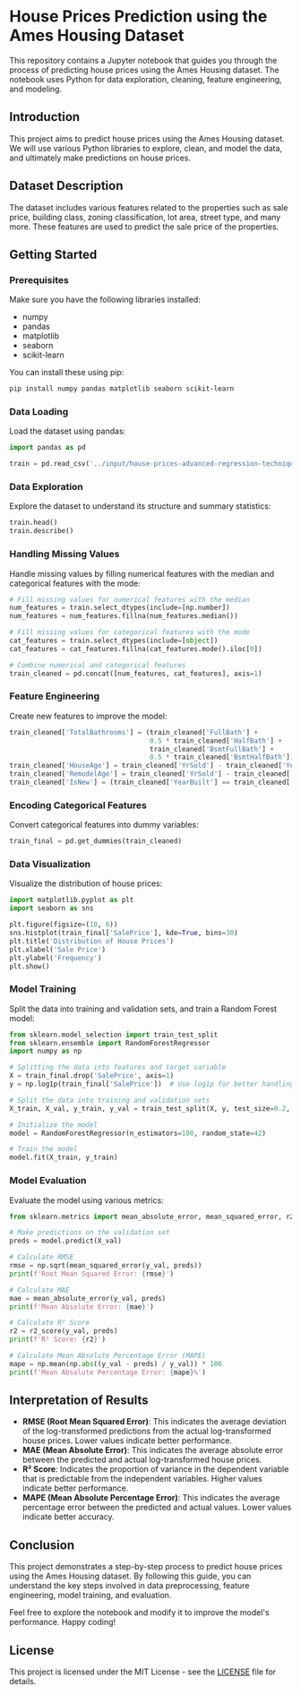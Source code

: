 
# House Prices Prediction using the Ames Housing Dataset

This repository contains a Jupyter notebook that guides you through the process of predicting house prices using the Ames Housing dataset. The notebook uses Python for data exploration, cleaning, feature engineering, and modeling.

## Introduction

This project aims to predict house prices using the Ames Housing dataset. We will use various Python libraries to explore, clean, and model the data, and ultimately make predictions on house prices.

## Dataset Description

The dataset includes various features related to the properties such as sale price, building class, zoning classification, lot area, street type, and many more. These features are used to predict the sale price of the properties.

## Getting Started

### Prerequisites

Make sure you have the following libraries installed:

- numpy
- pandas
- matplotlib
- seaborn
- scikit-learn

You can install these using pip:

```bash
pip install numpy pandas matplotlib seaborn scikit-learn
```

### Data Loading

Load the dataset using pandas:

```python
import pandas as pd

train = pd.read_csv('../input/house-prices-advanced-regression-techniques/train.csv')
```

### Data Exploration

Explore the dataset to understand its structure and summary statistics:

```python
train.head()
train.describe()
```

### Handling Missing Values

Handle missing values by filling numerical features with the median and categorical features with the mode:

```python
# Fill missing values for numerical features with the median
num_features = train.select_dtypes(include=[np.number])
num_features = num_features.fillna(num_features.median())

# Fill missing values for categorical features with the mode
cat_features = train.select_dtypes(include=[object])
cat_features = cat_features.fillna(cat_features.mode().iloc[0])

# Combine numerical and categorical features
train_cleaned = pd.concat([num_features, cat_features], axis=1)
```

### Feature Engineering

Create new features to improve the model:

```python
train_cleaned['TotalBathrooms'] = (train_cleaned['FullBath'] +
                                   0.5 * train_cleaned['HalfBath'] +
                                   train_cleaned['BsmtFullBath'] +
                                   0.5 * train_cleaned['BsmtHalfBath'])
train_cleaned['HouseAge'] = train_cleaned['YrSold'] - train_cleaned['YearBuilt']
train_cleaned['RemodelAge'] = train_cleaned['YrSold'] - train_cleaned['YearRemodAdd']
train_cleaned['IsNew'] = (train_cleaned['YearBuilt'] == train_cleaned['YrSold']).astype(int)
```

### Encoding Categorical Features

Convert categorical features into dummy variables:

```python
train_final = pd.get_dummies(train_cleaned)
```

### Data Visualization

Visualize the distribution of house prices:

```python
import matplotlib.pyplot as plt
import seaborn as sns

plt.figure(figsize=(10, 6))
sns.histplot(train_final['SalePrice'], kde=True, bins=30)
plt.title('Distribution of House Prices')
plt.xlabel('Sale Price')
plt.ylabel('Frequency')
plt.show()
```

### Model Training

Split the data into training and validation sets, and train a Random Forest model:

```python
from sklearn.model_selection import train_test_split
from sklearn.ensemble import RandomForestRegressor
import numpy as np

# Splitting the data into features and target variable
X = train_final.drop('SalePrice', axis=1)
y = np.log1p(train_final['SalePrice'])  # Use log1p for better handling of skewed distribution

# Split the data into training and validation sets
X_train, X_val, y_train, y_val = train_test_split(X, y, test_size=0.2, random_state=42)

# Initialize the model
model = RandomForestRegressor(n_estimators=100, random_state=42)

# Train the model
model.fit(X_train, y_train)
```

### Model Evaluation

Evaluate the model using various metrics:

```python
from sklearn.metrics import mean_absolute_error, mean_squared_error, r2_score

# Make predictions on the validation set
preds = model.predict(X_val)

# Calculate RMSE
rmse = np.sqrt(mean_squared_error(y_val, preds))
print(f'Root Mean Squared Error: {rmse}')

# Calculate MAE
mae = mean_absolute_error(y_val, preds)
print(f'Mean Absolute Error: {mae}')

# Calculate R² Score
r2 = r2_score(y_val, preds)
print(f'R² Score: {r2}')

# Calculate Mean Absolute Percentage Error (MAPE)
mape = np.mean(np.abs((y_val - preds) / y_val)) * 100
print(f'Mean Absolute Percentage Error: {mape}%')
```

## Interpretation of Results

- **RMSE (Root Mean Squared Error)**: This indicates the average deviation of the log-transformed predictions from the actual log-transformed house prices. Lower values indicate better performance.
- **MAE (Mean Absolute Error)**: This indicates the average absolute error between the predicted and actual log-transformed house prices.
- **R² Score**: Indicates the proportion of variance in the dependent variable that is predictable from the independent variables. Higher values indicate better performance.
- **MAPE (Mean Absolute Percentage Error)**: This indicates the average percentage error between the predicted and actual values. Lower values indicate better accuracy.

## Conclusion

This project demonstrates a step-by-step process to predict house prices using the Ames Housing dataset. By following this guide, you can understand the key steps involved in data preprocessing, feature engineering, model training, and evaluation.

Feel free to explore the notebook and modify it to improve the model's performance. Happy coding!

## License

This project is licensed under the MIT License - see the [LICENSE](LICENSE) file for details.
